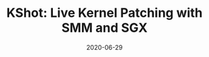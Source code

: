 ---
title: "KShot: Live Kernel Patching with SMM and SGX"
collection: publications
permalink: /publication/2020-06-29-dsn20-number-1
excerpt: #'This paper is about the number 1. The number 2 is left for future work.'
date: 2020-06-29
venue: 'To Appear in the 50th Annual IEEE/IFIP International Conference on Dependable Systems and Networks, Valencia, Spain'
venueshort: 'DSN&apos;20'
authors: "Lei Zhou, Fengwei Zhang, Jinghui Liao, <b>Zhenyu Ning</b>, Jidong Xiao, Kevin Leach, Westley Weimer, and Guojun Wangs"
paperurl: #'/files/dimva19.pdf'
ifactor: #5.824
accept_rate: #'28.8% = 23/80'
citation: #'Your Name, You. (2009). &quot;Paper Title Number 1.&quot; <i>Journal 1</i>. 1(1).'
slides: #'/files/dimva19-slides.pdf'
source: #'http://ningzhenyu.github.io/files/dimva19.pdf'
videos: #'"http://ningzhenyu.github.io/files/dimva19.pdf","http://ningzhenyu.github.io/files/dimva19.pdf"'
---